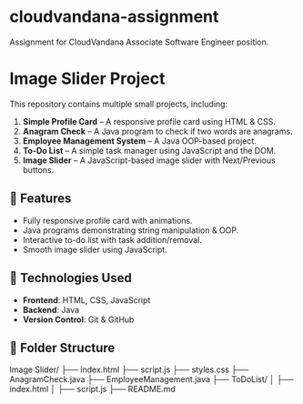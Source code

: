 # cloudvandana-assignment
Assignment for CloudVandana Associate Software Engineer position.
# Image Slider Project

This repository contains multiple small projects, including:

1. **Simple Profile Card** – A responsive profile card using HTML & CSS.
2. **Anagram Check** – A Java program to check if two words are anagrams.
3. **Employee Management System** – A Java OOP-based project.
4. **To-Do List** – A simple task manager using JavaScript and the DOM.
5. **Image Slider** – A JavaScript-based image slider with Next/Previous buttons.

## 🚀 Features
- Fully responsive profile card with animations.
- Java programs demonstrating string manipulation & OOP.
- Interactive to-do list with task addition/removal.
- Smooth image slider using JavaScript.

## 🔧 Technologies Used
- **Frontend**: HTML, CSS, JavaScript
- **Backend**: Java
- **Version Control**: Git & GitHub

## 📂 Folder Structure
Image Slider/ ├── index.html ├── script.js ├── styles.css ├── AnagramCheck.java ├── EmployeeManagement.java ├── ToDoList/ │ ├── index.html │ ├── script.js ├── README.md
